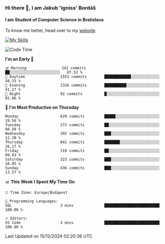 ### Hi there 👋, I am Jakub 'igniss' Bordáš

#### I am Student of Computer Science in Bratislava
To know me better, head over to my [website](https://bordas.sk).

[![My Skills](https://skillicons.dev/icons?i=js,html,css,figma,svelte,java,kotlin,python,postgresql,typescript,nest,nodejs)](https://bordas.sk)


<!--START_SECTION:waka-->
![Code Time](http://img.shields.io/badge/Code%20Time-1%2C612%20hrs%208%20mins-blue)

**I'm an Early 🐤** 

```text
🌞 Morning                242 commits         ██░░░░░░░░░░░░░░░░░░░░░░░   07.53 % 
🌆 Daytime                1553 commits        ████████████░░░░░░░░░░░░░   48.33 % 
🌃 Evening                1326 commits        ██████████░░░░░░░░░░░░░░░   41.27 % 
🌙 Night                  92 commits          █░░░░░░░░░░░░░░░░░░░░░░░░   02.86 % 
```
📅 **I'm Most Productive on Thursday** 

```text
Monday                   629 commits         █████░░░░░░░░░░░░░░░░░░░░   19.58 % 
Tuesday                  273 commits         ██░░░░░░░░░░░░░░░░░░░░░░░   08.50 % 
Wednesday                392 commits         ███░░░░░░░░░░░░░░░░░░░░░░   12.20 % 
Thursday                 841 commits         ███████░░░░░░░░░░░░░░░░░░   26.17 % 
Friday                   319 commits         ██░░░░░░░░░░░░░░░░░░░░░░░   09.93 % 
Saturday                 323 commits         ███░░░░░░░░░░░░░░░░░░░░░░   10.05 % 
Sunday                   436 commits         ███░░░░░░░░░░░░░░░░░░░░░░   13.57 % 
```


📊 **This Week I Spent My Time On** 

```text
🕑︎ Time Zone: Europe/Budapest

💬 Programming Languages: 
SQL                      3 mins              █████████████████████████   100.00 % 

🔥 Editors: 
VS Code                  3 mins              █████████████████████████   100.00 % 
```


 Last Updated on 15/12/2024 02:20:36 UTC
<!--END_SECTION:waka-->
